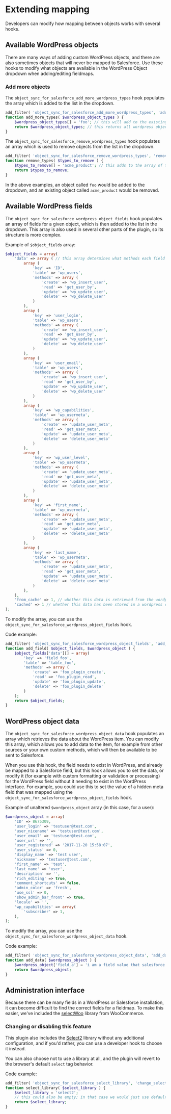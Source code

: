 # Extending mapping

Developers can modify how mapping between objects works with several hooks.

## Available WordPress objects

There are many ways of adding custom WordPress objects, and there are also sometimes objects that will never be mapped to Salesforce. Use these hooks to modify what objects are available in the WordPress Object dropdown when adding/editing fieldmaps.

### Add more objects

The `object_sync_for_salesforce_add_more_wordpress_types` hook populates the array which is added to the list in the dropdown.

```php
add_filter( 'object_sync_for_salesforce_add_more_wordpress_types', 'add_more_types', 10, 1 );
function add_more_types( $wordpress_object_types ) {
    $wordpress_object_types[] = 'foo'; // this will add to the existing types.
    return $wordpress_object_types; // this returns all wordpress object types to the plugin
}
```

The `object_sync_for_salesforce_remove_wordpress_types` hook populates an array which is used to remove objects from the list in the dropdown.

```php
add_filter( 'object_sync_for_salesforce_remove_wordpress_types', 'remove_types', 10, 1 );
function remove_types( $types_to_remove ) {
    $types_to_remove[] = 'acme_product'; // this adds to the array of types to ignore
    return $types_to_remove;
}
```

In the above examples, an object called `foo` would be added to the dropdown, and an existing object called `acme_product` would be removed.

## Available WordPress fields

The `object_sync_for_salesforce_wordpress_object_fields` hook populates an array of fields for a given object, which is then added to the list in the dropdown. This array is also used in several other parts of the plugin, so its structure is more complex.

Example of `$object_fields` array:

```php
$object_fields = array(
    'data' => array ( // this array determines what methods each field uses to deal with its data
        array (
            'key' => 'ID',
            'table' => 'wp_users',
            'methods' => array (
                'create' => 'wp_insert_user',
                'read' => 'get_user_by',
                'update' => 'wp_update_user',
                'delete' => 'wp_delete_user'
            )
        ),
        array (
            'key' => 'user_login',
            'table' => 'wp_users',
            'methods' => array (
                'create' => 'wp_insert_user',
                'read' => 'get_user_by',
                'update' => 'wp_update_user',
                'delete' => 'wp_delete_user'
            )
        ),
        array (
            'key' => 'user_email',
            'table' => 'wp_users',
            'methods' => array (
                'create' => 'wp_insert_user',
                'read' => 'get_user_by',
                'update' => 'wp_update_user',
                'delete' => 'wp_delete_user'
            )
        ),
        array (
            'key' => 'wp_capabilities',
            'table' => 'wp_usermeta',
            'methods' => array (
                'create' => 'update_user_meta',
                'read' => 'get_user_meta',
                'update' => 'update_user_meta',
                'delete' => 'delete_user_meta'
            )
        ),
        array (
            'key' => 'wp_user_level',
            'table' => 'wp_usermeta',
            'methods' => array (
                'create' => 'update_user_meta',
                'read' => 'get_user_meta',
                'update' => 'update_user_meta',
                'delete' => 'delete_user_meta'
            )
        ),
        array (
            'key' => 'first_name',
            'table' => 'wp_usermeta',
            'methods' => array (
                'create' => 'update_user_meta',
                'read' => 'get_user_meta',
                'update' => 'update_user_meta',
                'delete' => 'delete_user_meta'
            )
        ),
        array (
            'key' => 'last_name',
            'table' => 'wp_usermeta',
            'methods' => array (
                'create' => 'update_user_meta',
                'read' => 'get_user_meta',
                'update' => 'update_user_meta',
                'delete' => 'delete_user_meta'
            )
        ),
    ),
    'from_cache' => 1, // whether this data is retrieved from the wordpress cache
    'cached' => 1 // whether this data has been stored in a wordpress cache
);
```

To modify the array, you can use the `object_sync_for_salesforce_wordpress_object_fields` hook.

Code example:

```php
add_filter( 'object_sync_for_salesforce_wordpress_object_fields', 'add_field', 10, 2 );
function add_field( $object_fields, $wordpress_object ) {
    $object_fields['data'][] = array(
        'key' => 'field_foo',
        'table' => 'table_foo',
        'methods' => array (
            'create' => 'foo_plugin_create',
            'read' => 'foo_plugin_read',
            'update' => 'foo_plugin_update',
            'delete' => 'foo_plugin_delete'
        )
    );
    return $object_fields;
}
```

## WordPress object data

The `object_sync_for_salesforce_wordpress_object_data` hook populates an array which retrieves the data about the WordPress item. You can modify this array, which allows you to add data to the item, for example from other sources or your own custom methods, which will then be available to be sent to Salesforce.

When you use this hook, the field needs to exist in WordPress, and already be mapped to a Salesforce field, but this hook allows you to set the data, or modify it (for example with custom formatting or validation or processing) for the WordPress field without it needing to exist in the WordPress interface. For example, you could use this to set the value of a hidden meta field that was mapped using the `object_sync_for_salesforce_wordpress_object_fields` hook.

Example of unaltered `$wordpress_object` array (in this case, for a user):

```php
$wordpress_object = array(
    'ID' => 8675309,
    'user_login' => 'testuser@test.com',
    'user_nicename' => 'testuser@test.com',
    'user_email' => 'testuser@test.com',
    'user_url' => '',
    'user_registered' => '2017-11-20 15:58:07',
    'user_status' => 0,
    'display_name' => 'test user',
    'nickname' => 'testuser@test.com',
    'first_name' => 'test',
    'last_name' => 'user',
    'description' => '',
    'rich_editing' => true,
    'comment_shortcuts' => false,
    'admin_color' => 'fresh',
    'use_ssl' => 0,
    'show_admin_bar_front' => true,
    'locale' => '',
    'wp_capabilities' => array(
        'subscriber' => 1,
    ),
);
```

To modify the array, you can use the `object_sync_for_salesforce_wordpress_object_data` hook.

Code example:

```php
add_filter( 'object_sync_for_salesforce_wordpress_object_data', 'add_data', 10, 1 );
function add_data( $wordpress_object ) {
    $wordpress_object['field_a'] = 'i am a field value that salesforce wants to store but WordPress does not care about';
    return $wordpress_object;
}
```

## Administration interface

Because there can be many fields in a WordPress or Salesforce installation, it can become difficult to find the correct fields for a fieldmap. To make this easier, we've included the [selectWoo](https://woocommerce.wordpress.com/2017/08/08/selectwoo-an-accessible-replacement-for-select2/) library from WooCommerce.

### Changing or disabling this feature

This plugin also includes the [Select2](https://select2.org/) library without any additional configuration, and if you'd rather, you can use a developer hook to choose it instead.

You can also choose not to use a library at all, and the plugin will revert to the browser's default `select` tag behavior.

Code example:

```php
add_filter( 'object_sync_for_salesforce_select_library', 'change_select_library', 10, 1 );
function select_library( $select_library ) {
	$select_library = 'select2';
	// this could also be empty; in that case we would just use default browser select
	return $select_library;
}
```
